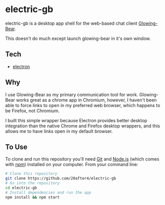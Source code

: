 # electric-gb
electric-gb is a desktop app shell for the web-based chat client [Glowing-Bear](https://github.com/glowing-bear/glowing-bear).

This doesn't do much except launch glowing-bear in it's own window.

## Tech
* [electron](https://github.com/atom/electron)

## Why

I use Glowing-Bear as my primary communication tool for work. Glowing-Bear works great as a chrome app in Chromium, however, I haven't been able to force links to open in my preferred web browser, which happens to be Firefox, not Chromium.

I built this simple wrapper because Electron provides better desktop integration than the native Chrome and Firefox desktop wrappers, and this allows me to have links open in my default browser.

## To Use

To clone and run this repository you'll need [Git](https://git-scm.com) and [Node.js](https://nodejs.org/en/download/) (which comes with [npm](http://npmjs.com)) installed on your computer. From your command line:

```bash
# Clone this repository
git clone https://github.com/20after4/electric-gb
# Go into the repository
cd electric-gb
# Install dependencies and run the app
npm install && npm start
```
